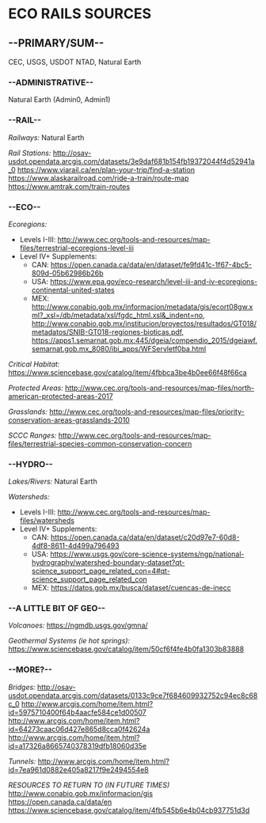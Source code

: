 # ECO RAILS SOURCES

## **--PRIMARY/SUM--**
CEC, USGS, USDOT NTAD, Natural Earth

### **--ADMINISTRATIVE--**
Natural Earth (Admin0, Admin1)

### **--RAIL--**
_Railways:_
Natural Earth

_Rail Stations:_
http://osav-usdot.opendata.arcgis.com/datasets/3e9daf681b154fb19372044f4d52941a_0
https://www.viarail.ca/en/plan-your-trip/find-a-station
https://www.alaskarailroad.com/ride-a-train/route-map
https://www.amtrak.com/train-routes

### **--ECO--**
_Ecoregions:_
- Levels I-III: http://www.cec.org/tools-and-resources/map-files/terrestrial-ecoregions-level-iii
- Level IV+ Supplements:
  - CAN: https://open.canada.ca/data/en/dataset/fe9fd41c-1f67-4bc5-809d-05b62986b26b
  - USA: https://www.epa.gov/eco-research/level-iii-and-iv-ecoregions-continental-united-states
  - MEX: http://www.conabio.gob.mx/informacion/metadata/gis/ecort08gw.xml?_xsl=/db/metadata/xsl/fgdc_html.xsl&_indent=no,
       http://www.conabio.gob.mx/institucion/proyectos/resultados/GT018/metadatos/SNIB-GT018-regiones-bioticas.pdf,
       https://apps1.semarnat.gob.mx:445/dgeia/compendio_2015/dgeiawf.semarnat.gob.mx_8080/ibi_apps/WFServletf0ba.html

_Critical Habitat:_
https://www.sciencebase.gov/catalog/item/4fbbca3be4b0ee66f48f66ca

_Protected Areas:_
http://www.cec.org/tools-and-resources/map-files/north-american-protected-areas-2017

_Grasslands:_
http://www.cec.org/tools-and-resources/map-files/priority-conservation-areas-grasslands-2010

_SCCC Ranges:_
http://www.cec.org/tools-and-resources/map-files/terrestrial-species-common-conservation-concern

### **--HYDRO--**
_Lakes/Rivers:_
Natural Earth

_Watersheds:_
- Levels I-III: http://www.cec.org/tools-and-resources/map-files/watersheds
- Level IV+ Supplements:
  - CAN: https://open.canada.ca/data/en/dataset/c20d97e7-60d8-4df8-8611-4d499a796493
  - USA: https://www.usgs.gov/core-science-systems/ngp/national-hydrography/watershed-boundary-dataset?qt-science_support_page_related_con=4#qt-science_support_page_related_con
  - MEX: https://datos.gob.mx/busca/dataset/cuencas-de-inecc

### **--A LITTLE BIT OF GEO--**
_Volcanoes:_
https://ngmdb.usgs.gov/gmna/

_Geothermal Systems (ie hot springs):_
https://www.sciencebase.gov/catalog/item/50cf6f4fe4b0fa1303b83888

### **--MORE?--**
_Bridges:_
http://osav-usdot.opendata.arcgis.com/datasets/0133c9ce7f684609932752c94ec8c68c_0
http://www.arcgis.com/home/item.html?id=5975710400f64b4aacfe584ce1d00507
http://www.arcgis.com/home/item.html?id=64273caac06d427e865d8cca0f42624a
http://www.arcgis.com/home/item.html?id=a17326a8665740378319dfb18060d35e

_Tunnels:_
http://www.arcgis.com/home/item.html?id=7ea961d0882e405a8217f9e2494554e8



*RESOURCES TO RETURN TO (IN FUTURE TIMES)*
http://www.conabio.gob.mx/informacion/gis
https://open.canada.ca/data/en
https://www.sciencebase.gov/catalog/item/4fb545b6e4b04cb937751d3d
